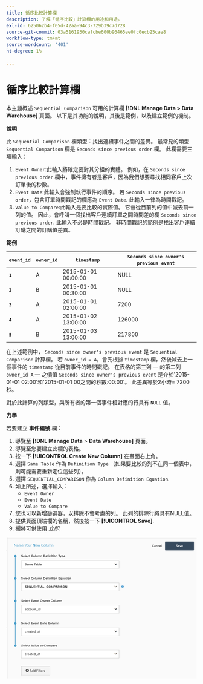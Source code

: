 ```yaml
---
title: 循序比較計算欄
description: 了解「循序比較」計算欄的用途和用途。
exl-id: 625062b4-f05d-42aa-94c3-729b39c7d728
source-git-commit: 03a5161930cafcbe600b96465ee0fc0ecb25cae8
workflow-type: tm+mt
source-wordcount: '401'
ht-degree: 1%

---
```


# 循序比較計算欄

本主題概述 `Sequential Comparison` 可用的計算欄 **[!DNL Manage Data > Data Warehouse]** 頁面。 以下是其功能的說明，其後是範例，以及建立範例的機制。

**說明**

此 `Sequential Comparison` 欄類型：找出連續事件之間的差異。 最常見的類型 `Sequential Comparison` 欄是 `Seconds since previous order` 欄。 此欄需要三項輸入：

1. `Event Owner`:此輸入將確定要對其分組的實體。 例如，在 `Seconds since previous order` 欄中，事件擁有者是客戶，因為我們想要尋找相同客戶上次訂單後的秒數。
1. `Event Date`:此輸入會強制執行事件的順序。 若 `Seconds since previous order`，包含訂單時間戳記的欄應為 `Event Date`. 此輸入一律為時間戳記。
1. `Value to Compare`:此輸入是要比較的實際值。 它會從目前列的值中減去前一列的值。 因此，會呼叫一個找出客戶連續訂單之間時間差的欄 `Seconds since previous order`. 此輸入不必是時間戳記。 非時間戳記的範例是找出客戶連續訂購之間的訂購值差異。

**範例**

| **`event_id`** | **`owner_id`** | **`timestamp`** | **`Seconds since owner's previous event`** |
|--- |--- |--- |--- |
| **`1`** | A | 2015-01-01 00:00:00 | NULL |
| **`2`** | B | 2015-01-01 00:30:00 | NULL |
| **`3`** | A | 2015-01-01 02:00:00 | 7200 |
| **`4`** | A | 2015-01-02 13:00:00 | 126000 |
| **`5`** | B | 2015-01-03 13:00:00 | 217800 |

在上述範例中， `Seconds since owner's previous event` 是 `Sequential Comparison` 計算欄。 若 `owner_id = A`，會先根據 `timestamp` 欄，然後減去上一個事件的 `timestamp` 從目前事件的時間戳記。 在表格的第三列 — 的第二列 `owner_id A`  — 之價值 `Seconds since owner's previous event` 是介於&#39;2015-01-01 02:00&#39;和&#39;2015-01-01 00之間的秒數:00:00&#39;。 此差異等於2小時= 7200秒。

對於此計算的列類型，與所有者的第一個事件相對應的行具有 `NULL` 值。

**力學**

若要建立 **事件編號** 欄：

1. 導覽至 **[!DNL Manage Data** > **Data Warehouse]** 頁面。
1. 導覽至您要建立此欄的表格。
1. 按一下 **[!UICONTROL Create New Column]** 在畫面右上角。
1. 選擇 `Same Table` 作為 `Definition Type` （如果要比較的列不在同一個表中，則可能需要重新定位這些列）。
1. 選擇 `SEQUENTIAL_COMPARISON` 作為 `Column Definition Equation`.
1. 如上所述，選擇輸入：
   - `Event Owner`
   - `Event Date`
   - `Value to Compare`
1. 您也可以新增篩選器，以排除不會考慮的列。 此列的排除行將具有NULL值。
1. 提供頁面頂端欄的名稱，然後按一下 **[!UICONTROL Save]**.
1. 欄將可供使用 *立即*.

![秒](../../assets/SEC_new.png)
